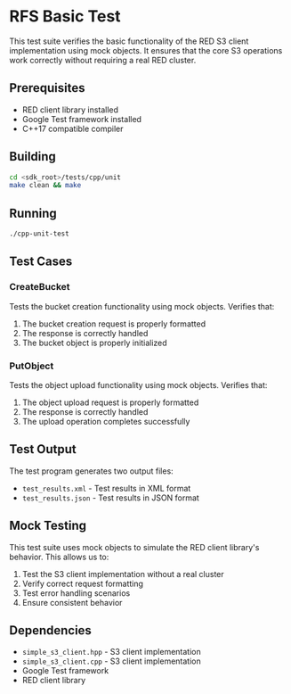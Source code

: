# RFS Basic Test

This test suite verifies the basic functionality of the RED S3 client implementation using mock objects. It ensures that the core S3 operations work correctly without requiring a real RED cluster.

## Prerequisites

- RED client library installed
- Google Test framework installed
- C++17 compatible compiler

## Building

```bash
cd <sdk_root>/tests/cpp/unit
make clean && make
```

## Running

```bash
./cpp-unit-test
```

## Test Cases

### CreateBucket
Tests the bucket creation functionality using mock objects. Verifies that:
1. The bucket creation request is properly formatted
2. The response is correctly handled
3. The bucket object is properly initialized

### PutObject
Tests the object upload functionality using mock objects. Verifies that:
1. The object upload request is properly formatted
2. The response is correctly handled
3. The upload operation completes successfully

## Test Output

The test program generates two output files:
- `test_results.xml` - Test results in XML format
- `test_results.json` - Test results in JSON format

## Mock Testing

This test suite uses mock objects to simulate the RED client library's behavior. This allows us to:
1. Test the S3 client implementation without a real cluster
2. Verify correct request formatting
3. Test error handling scenarios
4. Ensure consistent behavior

## Dependencies

- `simple_s3_client.hpp` - S3 client implementation
- `simple_s3_client.cpp` - S3 client implementation
- Google Test framework
- RED client library
